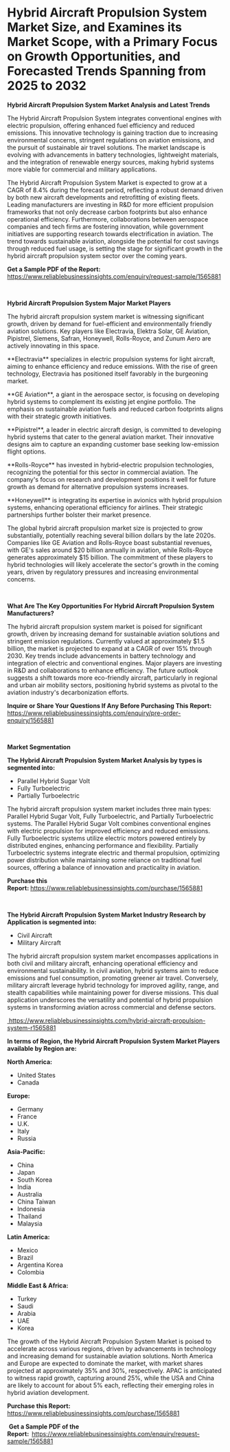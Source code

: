 <p><h1>Hybrid Aircraft Propulsion System Market Size, and Examines its Market Scope, with a Primary Focus on Growth Opportunities, and Forecasted Trends Spanning from 2025 to 2032</h1></p><p><strong>Hybrid Aircraft Propulsion System Market Analysis and Latest Trends</strong></p>
<p><p>The Hybrid Aircraft Propulsion System integrates conventional engines with electric propulsion, offering enhanced fuel efficiency and reduced emissions. This innovative technology is gaining traction due to increasing environmental concerns, stringent regulations on aviation emissions, and the pursuit of sustainable air travel solutions. The market landscape is evolving with advancements in battery technologies, lightweight materials, and the integration of renewable energy sources, making hybrid systems more viable for commercial and military applications.</p><p>The Hybrid Aircraft Propulsion System Market is expected to grow at a CAGR of 8.4% during the forecast period, reflecting a robust demand driven by both new aircraft developments and retrofitting of existing fleets. Leading manufacturers are investing in R&D for more efficient propulsion frameworks that not only decrease carbon footprints but also enhance operational efficiency. Furthermore, collaborations between aerospace companies and tech firms are fostering innovation, while government initiatives are supporting research towards electrification in aviation. The trend towards sustainable aviation, alongside the potential for cost savings through reduced fuel usage, is setting the stage for significant growth in the hybrid aircraft propulsion system sector over the coming years.</p></p>
<p><strong>Get a Sample PDF of the Report:&nbsp;</strong> <a href="https://www.reliablebusinessinsights.com/enquiry/request-sample/1565881?utm_campaign=97&utm_medium=2&utm_source=Github&utm_content=ia&utm_term=16042025&utm_id=hybrid-aircraft-propulsion-system">https://www.reliablebusinessinsights.com/enquiry/request-sample/1565881</a></p>
<p>&nbsp;</p>
<p><strong>Hybrid Aircraft Propulsion System Major Market Players</strong></p>
<p><p>The hybrid aircraft propulsion system market is witnessing significant growth, driven by demand for fuel-efficient and environmentally friendly aviation solutions. Key players like Electravia, Elektra Solar, GE Aviation, Pipistrel, Siemens, Safran, Honeywell, Rolls-Royce, and Zunum Aero are actively innovating in this space.</p><p>**Electravia** specializes in electric propulsion systems for light aircraft, aiming to enhance efficiency and reduce emissions. With the rise of green technology, Electravia has positioned itself favorably in the burgeoning market.</p><p>**GE Aviation**, a giant in the aerospace sector, is focusing on developing hybrid systems to complement its existing jet engine portfolio. The emphasis on sustainable aviation fuels and reduced carbon footprints aligns with their strategic growth initiatives.</p><p>**Pipistrel**, a leader in electric aircraft design, is committed to developing hybrid systems that cater to the general aviation market. Their innovative designs aim to capture an expanding customer base seeking low-emission flight options.</p><p>**Rolls-Royce** has invested in hybrid-electric propulsion technologies, recognizing the potential for this sector in commercial aviation. The company's focus on research and development positions it well for future growth as demand for alternative propulsion systems increases.</p><p>**Honeywell** is integrating its expertise in avionics with hybrid propulsion systems, enhancing operational efficiency for airlines. Their strategic partnerships further bolster their market presence.</p><p>The global hybrid aircraft propulsion market size is projected to grow substantially, potentially reaching several billion dollars by the late 2020s. Companies like GE Aviation and Rolls-Royce boast substantial revenues, with GE's sales around $20 billion annually in aviation, while Rolls-Royce generates approximately $15 billion. The commitment of these players to hybrid technologies will likely accelerate the sector's growth in the coming years, driven by regulatory pressures and increasing environmental concerns.</p></p>
<p>&nbsp;</p>
<p><strong>What Are The Key Opportunities For Hybrid Aircraft Propulsion System Manufacturers?</strong></p>
<p><p>The hybrid aircraft propulsion system market is poised for significant growth, driven by increasing demand for sustainable aviation solutions and stringent emission regulations. Currently valued at approximately $1.5 billion, the market is projected to expand at a CAGR of over 15% through 2030. Key trends include advancements in battery technology and integration of electric and conventional engines. Major players are investing in R&D and collaborations to enhance efficiency. The future outlook suggests a shift towards more eco-friendly aircraft, particularly in regional and urban air mobility sectors, positioning hybrid systems as pivotal to the aviation industry's decarbonization efforts.</p></p>
<p><strong>Inquire or Share Your Questions If Any Before Purchasing This Report:</strong> <a href="https://www.reliablebusinessinsights.com/enquiry/pre-order-enquiry/1565881?utm_campaign=97&utm_medium=2&utm_source=Github&utm_content=ia&utm_term=16042025&utm_id=hybrid-aircraft-propulsion-system">https://www.reliablebusinessinsights.com/enquiry/pre-order-enquiry/1565881</a></p>
<p>&nbsp;</p>
<p><strong>Market Segmentation</strong></p>
<p><strong>The Hybrid Aircraft Propulsion System Market Analysis by types is segmented into:</strong></p>
<p><ul><li>Parallel Hybrid Sugar Volt</li><li>Fully Turboelectric</li><li>Partially Turboelectric</li></ul></p>
<p><p>The hybrid aircraft propulsion system market includes three main types: Parallel Hybrid Sugar Volt, Fully Turboelectric, and Partially Turboelectric systems. The Parallel Hybrid Sugar Volt combines conventional engines with electric propulsion for improved efficiency and reduced emissions. Fully Turboelectric systems utilize electric motors powered entirely by distributed engines, enhancing performance and flexibility. Partially Turboelectric systems integrate electric and thermal propulsion, optimizing power distribution while maintaining some reliance on traditional fuel sources, offering a balance of innovation and practicality in aviation.</p></p>
<p><strong>Purchase this Report:&nbsp;</strong><a href="https://www.reliablebusinessinsights.com/purchase/1565881?utm_campaign=97&utm_medium=2&utm_source=Github&utm_content=ia&utm_term=16042025&utm_id=hybrid-aircraft-propulsion-system">https://www.reliablebusinessinsights.com/purchase/1565881</a></p>
<p>&nbsp;</p>
<p><strong>The Hybrid Aircraft Propulsion System Market Industry Research by Application is segmented into:</strong></p>
<p><ul><li>Civil Aircraft</li><li>Military Aircraft</li></ul></p>
<p><p>The hybrid aircraft propulsion system market encompasses applications in both civil and military aircraft, enhancing operational efficiency and environmental sustainability. In civil aviation, hybrid systems aim to reduce emissions and fuel consumption, promoting greener air travel. Conversely, military aircraft leverage hybrid technology for improved agility, range, and stealth capabilities while maintaining power for diverse missions. This dual application underscores the versatility and potential of hybrid propulsion systems in transforming aviation across commercial and defense sectors.</p></p>
<p><a href="https://www.reliablebusinessinsights.com/hybrid-aircraft-propulsion-system-r1565881?utm_campaign=97&utm_medium=2&utm_source=Github&utm_content=ia&utm_term=16042025&utm_id=hybrid-aircraft-propulsion-system">&nbsp;https://www.reliablebusinessinsights.com/hybrid-aircraft-propulsion-system-r1565881</a></p>
<p><strong>In terms of Region, the Hybrid Aircraft Propulsion System Market Players available by Region are:</strong></p>
<p>
    <p> <strong> North America: </strong>
        <ul>
            <li>United States</li>
            <li>Canada</li>
        </ul>
        </p> 
    <p> <strong> Europe: </strong>
        <ul>
            <li>Germany</li>
            <li>France</li>
            <li>U.K.</li>
            <li>Italy</li>
            <li>Russia</li>
        </ul>
        </p> 
    <p> <strong> Asia-Pacific: </strong>
        <ul>
            <li>China</li>
            <li>Japan</li>
            <li>South Korea</li>
            <li>India</li>
            <li>Australia</li>
            <li>China Taiwan</li>
            <li>Indonesia</li>
            <li>Thailand</li>
            <li>Malaysia</li>
        </ul>
        </p> 
    <p> <strong> Latin America: </strong>
        <ul>
            <li>Mexico</li>
            <li>Brazil</li>
            <li>Argentina Korea</li>
            <li>Colombia</li>
        </ul>
        </p> 
    <p> <strong> Middle East & Africa: </strong>
        <ul>
            <li>Turkey</li>
            <li>Saudi</li>
            <li>Arabia</li>
            <li>UAE</li>
            <li>Korea</li>
        </ul>
    </p>
    </p>
<p><p>The growth of the Hybrid Aircraft Propulsion System Market is poised to accelerate across various regions, driven by advancements in technology and increasing demand for sustainable aviation solutions. North America and Europe are expected to dominate the market, with market shares projected at approximately 35% and 30%, respectively. APAC is anticipated to witness rapid growth, capturing around 25%, while the USA and China are likely to account for about 5% each, reflecting their emerging roles in hybrid aviation development.</p></p>
<p><strong>Purchase this Report: </strong><a href="https://www.reliablebusinessinsights.com/purchase/1565881?utm_campaign=97&utm_medium=2&utm_source=Github&utm_content=ia&utm_term=16042025&utm_id=hybrid-aircraft-propulsion-system">https://www.reliablebusinessinsights.com/purchase/1565881</a></p>
<p>&nbsp;<strong>Get a Sample PDF of the Report:&nbsp;&nbsp;</strong><a href="https://www.reliablebusinessinsights.com/enquiry/request-sample/1565881?utm_campaign=97&utm_medium=2&utm_source=Github&utm_content=ia&utm_term=16042025&utm_id=hybrid-aircraft-propulsion-system">https://www.reliablebusinessinsights.com/enquiry/request-sample/1565881</a></p>
<p><strong></strong></p>
<p><p></p><p></p><p></p></p>